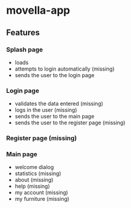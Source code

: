 # movella-app

 

## Features

### Splash page

* loads
* attempts to login automatically (missing)
* sends the user to the login page

### Login page

* validates the data entered (missing)
* logs in the user (missing)
* sends the user to the main page
* sends the user to the register page (missing)

### Register page (missing)

### Main page

* welcome dialog
* statistics (missing)
* about (missing)
* help (missing)
* my account (missing)
* my furniture (missing)
